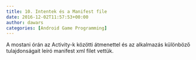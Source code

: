 ```yaml
---
title: 10. Intentek és a Manifest file
date: 2016-12-02T11:57:53+00:00
author: dawars
categories: [Android Game Programming]
---
```

A mostani órán az Activity-k közötti átmenettel és az alkalmazás különböző tulajdonságait leíró manifest xml filet vettük.